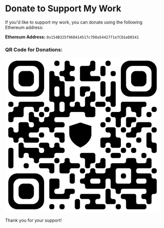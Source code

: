 # Donate to Support My Work

If you'd like to support my work, you can donate using the following Ethereum address:

**Ethereum Address:** `0x154B325f968414517c7D0a5442771e7CD1eD8541`

### QR Code for Donations:
![Ethereum QR Code](images/eth_adress_qr_code.png)

Thank you for your support!
